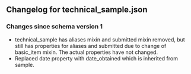 ## Changelog for technical_sample.json

### Changes since schema version 1

* technical_sample has aliases mixin and submitted mixin removed, but still has properties for aliases and submitted due to change of basic_item mixin.  The actual properties have not changed.
* Replaced date property with date_obtained which is inherited from sample.
